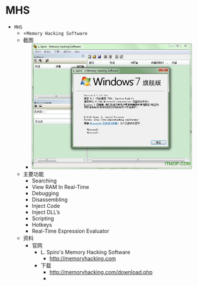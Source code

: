 # MHS

* `MHS`
  * =`Memory Hacking Software`
  * 截图
    * ![mhs_screenshot](../../../../assets/img/mhs_screenshot.jpg)
  * 主要功能
    * Searching
    * View RAM In Real-Time
    * Debugging
    * Disassembling
    * Inject Code
    * Inject DLL’s
    * Scripting
    * Hotkeys
    * Real-Time Expression Evaluator
  * 资料
    * 官网
      * L. Spiro's Memory Hacking Software
        * http://memoryhacking.com
      * 下载
        * http://memoryhacking.com/download.php
        * 
